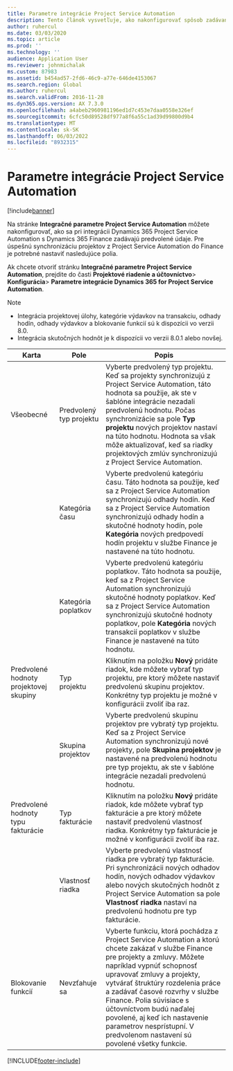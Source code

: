 ```yaml
---
title: Parametre integrácie Project Service Automation
description: Tento článok vysvetľuje, ako nakonfigurovať spôsob zadávania predvolených údajov pri integrácii Microsoft Dynamics 365 for Project Service Automation so službou Microsoft Microsoft Dynamics 365 Finance.
author: ruhercul
ms.date: 03/03/2020
ms.topic: article
ms.prod: ''
ms.technology: ''
audience: Application User
ms.reviewer: johnmichalak
ms.custom: 87983
ms.assetid: b454ad57-2fd6-46c9-a77e-646de4153067
ms.search.region: Global
ms.author: ruhercul
ms.search.validFrom: 2016-11-28
ms.dyn365.ops.version: AX 7.3.0
ms.openlocfilehash: a4abeb2960981196ed1d7c453e7daa0558e326ef
ms.sourcegitcommit: 6cfc50d89528df977a8f6a55c1ad39d99800d9b4
ms.translationtype: MT
ms.contentlocale: sk-SK
ms.lasthandoff: 06/03/2022
ms.locfileid: "8932315"
---
```

# <a name="project-service-automation-integration-parameters"></a>Parametre integrácie Project Service Automation

[!include[banner](../includes/banner.md)]

Na stránke **Integračné parametre Project Service Automation** môžete nakonfigurovať, ako sa pri integrácii Dynamics 365 Project Service Automation s Dynamics 365 Finance zadávajú predvolené údaje. Pre úspešnú synchronizáciu projektov z Project Service Automation do Finance je potrebné nastaviť nasledujúce polia.

Ak chcete otvoriť stránku **Integračné parametre Project Service Automation**, prejdite do časti **Projektové riadenie a účtovníctvo**\> **Konfigurácia**\> **Parametre integrácie Dynamics 365 for Project Service Automation**. 

> [!NOTE]
> - Integrácia projektovej úlohy, kategórie výdavkov na transakciu, odhady hodín, odhady výdavkov a blokovanie funkcií sú k dispozícii vo verzii 8.0.
> - Integrácia skutočných hodnôt je k dispozícii vo verzii 8.0.1 alebo novšej.


| Karta                    | Pole                | Popis |
|------------------------|----------------------|-------------|
| Všeobecné                | Predvolený typ projektu | Vyberte predvolený typ projektu. Keď sa projekty synchronizujú z Project Service Automation, táto hodnota sa použije, ak ste v šablóne integrácie nezadali predvolenú hodnotu. Počas synchronizácie sa pole **Typ projektu** nových projektov nastaví na túto hodnotu. Hodnota sa však môže aktualizovať, keď sa riadky projektových zmlúv synchronizujú z Project Service Automation. |
|                        | Kategória času        | Vyberte predvolenú kategóriu času. Táto hodnota sa použije, keď sa z Project Service Automation synchronizujú odhady hodín. Keď sa z Project Service Automation synchronizujú odhady hodín a skutočné hodnoty hodín, pole **Kategória** nových predpovedí hodín projektu v službe Finance je nastavené na túto hodnotu. |
|                        | Kategória poplatkov         | Vyberte predvolenú kategóriu poplatkov. Táto hodnota sa použije, keď sa z Project Service Automation synchronizujú skutočné hodnoty poplatkov. Keď sa z Project Service Automation synchronizujú skutočné hodnoty poplatkov, pole **Kategória** nových transakcií poplatkov v službe Finance je nastavené na túto hodnotu. |
| Predvolené hodnoty projektovej skupiny | Typ projektu         | Kliknutím na položku **Nový** pridáte riadok, kde môžete vybrať typ projektu, pre ktorý môžete nastaviť predvolenú skupinu projektov. Konkrétny typ projektu je možné v konfigurácii zvoliť iba raz. |
|                        | Skupina projektov        | Vyberte predvolenú skupinu projektov pre vybratý typ projektu. Keď sa z Project Service Automation synchronizujú nové projekty, pole **Skupina projektov** je nastavené na predvolenú hodnotu pre typ projektu, ak ste v šablóne integrácie nezadali predvolenú hodnotu. |
| Predvolené hodnoty typu fakturácie  | Typ fakturácie         | Kliknutím na položku **Nový** pridáte riadok, kde môžete vybrať typ fakturácie a pre ktorý môžete nastaviť predvolenú vlastnosť riadka. Konkrétny typ fakturácie je možné v konfigurácii zvoliť iba raz. |
|                        | Vlastnosť riadka        | Vyberte predvolenú vlastnosť riadka pre vybratý typ fakturácie. Pri synchronizácii nových odhadov hodín, nových odhadov výdavkov alebo nových skutočných hodnôt z Project Service Automation sa pole **Vlastnosť riadka** nastaví na predvolenú hodnotu pre typ fakturácie. |
| Blokovanie funkcií  | Nevzťahuje sa       | Vyberte funkciu, ktorá pochádza z Project Service Automation a ktorú chcete zakázať v službe Finance pre projekty a zmluvy. Môžete napríklad vypnúť schopnosť upravovať zmluvy a projekty, vytvárať štruktúry rozdelenia práce a zadávať časové rozvrhy v službe Finance. Polia súvisiace s účtovníctvom budú naďalej povolené, aj keď ich nastavenie parametrov nesprístupní. V predvolenom nastavení sú povolené všetky funkcie. |


[!INCLUDE[footer-include](../includes/footer-banner.md)]